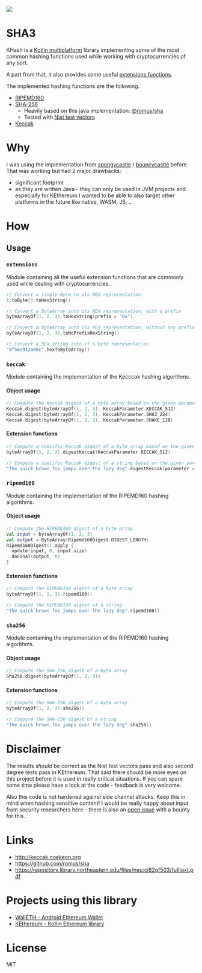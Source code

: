[![](https://jitpack.io/v/walleth/sha3.svg)](https://jitpack.io/#walleth/sha3)

SHA3
====

KHash is a [Kotlin multiplatform](https://kotlinlang.org/docs/reference/multiplatform.html) library implementing 
some of the most common hashing functions used while working with cryptocurrencies of any sort.

A part from that, it also provides some useful [extensions functions](https://kotlinlang.org/docs/reference/extensions.html).

The implemented hashing functions are the following. 
* [RIPEMD160](https://en.wikipedia.org/wiki/RIPEMD)
* [SHA-256](https://en.wikipedia.org/wiki/SHA-2) 
   - Heavily based on this java implementation: [@romus/sha](https://github.com/romus/sha)
   - Tested with [Nist test vectors](https://csrc.nist.gov/CSRC/media/Projects/Cryptographic-Algorithm-Validation-Program/documents/sha3/sha-3bittestvectors.zip)
* [Keccak](https://en.wikipedia.org/wiki/SHA-3)


Why
===

I was using the implementation from [spongycastle](https://rtyley.github.io/spongycastle) / [bouncycastle](http://www.bouncycastle.org) before. That was working but had 2 major drawbacks:

 * significant footprint
 * as they are written Java - they can only be used in JVM projects and especially for KEthereum I wanted to be able to also target other platforms in the future like native, WASM, JS, ..

How
===

## Usage
### `extensions`
Module containing all the useful extension functions that are commonly used while dealing with cryptocurrencies.
```kotlin
// Convert a single Byte to its HEX representation
1.toByte().toHexString()  

// Convert a ByteArray into its HEX representation, with a prefix
byteArrayOf(1, 2, 3).toHexString(prefix = "0x")

// Convert a ByteArray into its HEX representation, without any prefix
byteArrayOf(1, 2, 3).toNoPrefixHexString()

// Convert a HEX string into it's byte representation
"0f56e912a00c".hexToByteArray()
```


### `keccak`
Module containing the implementation of the Kecccak hashing algorithms.  

#### Object usage
```kotlin
// Compute the Keccak digest of a byte array based on the given parameter
Keccak.digest(byteArrayOf(1, 2, 3), KeccakParameter.KECCAK_512) 
Keccak.digest(byteArrayOf(1, 2, 3), KeccakParameter.SHA3_224) 
Keccak.digest(byteArrayOf(1, 2, 3), KeccakParameter.SHAKE_128) 
```

#### Extension functions
```kotlin
// Compute a specific Keccak digest of a byte array based on the given parameter
byteArrayOf(1, 2, 3).digestKeccak(KeccakParameter.KECCAK_512)

// Compute a specific Keccak digest of a string based on the given parameter
"The quick brown fox jumps over the lazy dog".digestKeccak(parameter = KeccakParameter.SHA3_384)
```

### `ripemd160`
Module containing the implementation of the RIPEMD160 hashing algorithms.  

#### Object usage
```kotlin
// Compute the RIPEMD160 digest of a byte array
val input = byteArrayOf(1, 2, 3)
val output = ByteArray(Ripemd160Digest.DIGEST_LENGTH)
Ripemd160Digest().apply {
  update(input, 0, input.size)
  doFinal(output, 0)
} 
```

#### Extension functions
```kotlin
// Compute the RIPEMD160 digest of a byte array
byteArrayOf(1, 2, 3).ripemd160()

// Compute the RIPEMD160 digest of a string
"The quick brown fox jumps over the lazy dog".ripemd160()
```

### `sha256`
Module containing the implementation of the RIPEMD160 hashing algorithms.  

#### Object usage
```kotlin
// Compute the SHA-256 digest of a byte array 
Sha256.digest(byteArrayOf(1, 2, 3))
```

#### Extension functions
```kotlin
// Compute the SHA-256 digest of a byte array
byteArrayOf(1, 2, 3).sha256()

// Compute the SHA-256 digest of a string
"The quick brown fox jumps over the lazy dog".sha256()
```

Disclaimer
==========

The results *should* be correct as the Nist test vectors pass and also second degree tests pass in KEthereum. That said there should be more eyes on this project before it is used in really critical situations. If you can spare some time please have a look at the code - feedback is very welcome.

Also this code is not hardened against side channel attacks. Keep this in mind when hashing sensitive content! I would be really happy about input from security researchers here - there is also an [open issue](https://github.com/walleth/sha3/issues/5) with a bounty for this.

Links
=====

 * http://keccak.noekeon.org
 * https://github.com/romus/sha
 * https://repository.library.northeastern.edu/files/neu:cj82qf503/fulltext.pdf

Projects using this library
===========================

 * [WallETH - Android Ethereum Wallet](https://walleth.org)
 * [KEthereum - Kotlin Ethereum library](https://github.com/walleth/kethereum)

License
=======

MIT
